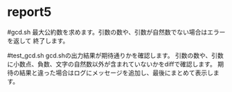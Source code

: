 # report5


#gcd.sh
最大公約数を求めます。引数の数や、引数が自然数でない場合はエラーを返して
終了します。




#test_gcd.sh
gcd.shの出力結果が期待通りかを確認します。
引数の数や、引数に小数点、負数、文字の自然数以外が含まれていないかをdiffで確認します。
期待の結果と違った場合はログにメッセージを追加し、最後にまとめて表示します。



